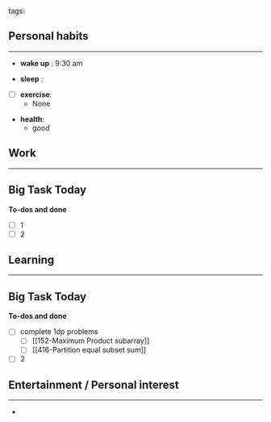 tags: 
## Personal habits
--- 

- **wake up** : 9:30 am

- **sleep** :

- [ ] **exercise**:
	- None

-  **health**: 
	- good



## Work
---

Big Task Today 
- 


**To-dos and done**
- [ ] 1
- [ ] 2

## Learning
--- 

Big Task Today 
- 


**To-dos and done**
- [ ] complete 1dp problems
	- [ ] [[152-Maximum Product subarray]]
	- [ ] [[416-Partition equal subset sum]]
- [ ] 2
## Entertainment / Personal interest
---
- 
